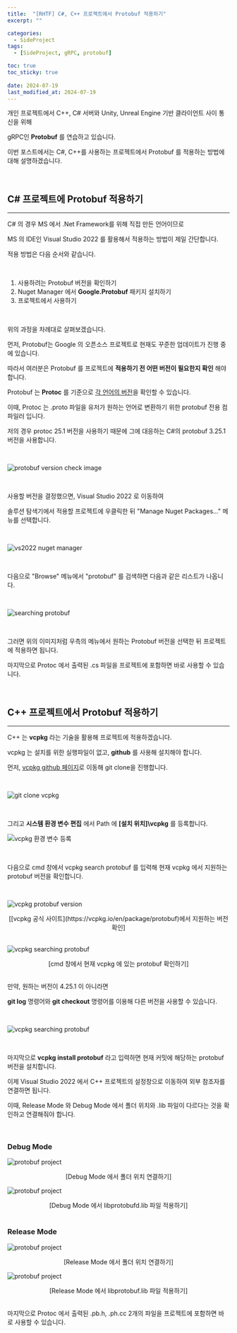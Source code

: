 ```yaml
---
title:  "[RHTF] C#, C++ 프로젝트에서 Protobuf 적용하기"
excerpt: ""

categories:
  - SideProject
tags:
  - [SideProject, gRPC, protobuf]

toc: true
toc_sticky: true
 
date: 2024-07-19
last_modified_at: 2024-07-19
---
```


개인 프로젝트에서 C++, C# 서버와 Unity, Unreal Engine 기반 클라이언트 사이 통신을 위해  

gRPC인 **Protobuf** 를 연습하고 있습니다.  

이번 포스트에서는 C#, C++를 사용하는 프로젝트에서 Protobuf 를 적용하는 방법에 대해 설명하겠습니다.  

<br/>

## C# 프로젝트에 Protobuf 적용하기  

---

C# 의 경우 MS 에서 .Net Framework를 위해 직접 만든 언어이므로  

MS 의 IDE인 Visual Studio 2022 를 활용해서 적용하는 방법이 제일 간단합니다.  

적용 방법은 다음 순서와 같습니다.  

<br/>

1. 사용하려는 Protobuf 버전을 확인하기  
2. Nuget Manager 에서 **Google.Protobuf** 패키지 설치하기  
3. 프로젝트에서 사용하기  

<br/>

위의 과정을 차례대로 살펴보겠습니다.  

먼저, Protobuf는 Google 의 오픈소스 프로젝트로 현재도 꾸준한 업데이트가 진행 중에 있습니다.  

따라서 여러분은 Protobuf 를 프로젝트에 **적용하기 전 어떤 버전이 필요한지 확인** 해야 합니다.  

Protobuf 는 **Protoc** 를 기준으로 [각 언어의 버전](https://protobuf.dev/support/version-support/)을 확인할 수 있습니다.  

이때, Protoc 는 .proto 파일을 유저가 원하는 언어로 변환하기 위한 protobuf 전용 컴파일러 입니다.  

저의 경우 protoc 25.1 버전을 사용하기 때문에 그에 대응하는 C#의 protobuf 3.25.1 버전을 사용합니다.  

<br/>

![protobuf version check image](/assets/img/side_project_img/cs_nuget_manager_03.png)

<br/>

사용할 버전을 결정했으면, Visual Studio 2022 로 이동하여  

솔루션 탐색기에서 적용할 프로젝트에 우클릭한 뒤 "Manage Nuget Packages..." 메뉴를 선택합니다.  

<br/>

![vs2022 nuget manager](/assets/img/side_project_img/cs_nuget_manager_01.png)

<br/>

다음으로 "Browse" 메뉴에서 "protobuf" 를 검색하면 다음과 같은 리스트가 나옵니다.  

<br/>

![searching protobuf](/assets/img/side_project_img/cs_nuget_manager_02.png)

<br/>

그러면 위의 이미지처럼 우측의 메뉴에서 원하는 Protobuf 버전을 선택한 뒤 프로젝트에 적용하면 됩니다.  

마지막으로 Protoc 에서 출력된 .cs 파일을 프로젝트에 포함하면 바로 사용할 수 있습니다.  

<br/>

## C++ 프로젝트에서 Protobuf 적용하기

---

C++ 는 **vcpkg** 라는 기술을 활용해 프로젝트에 적용하겠습니다.  

vcpkg 는 설치를 위한 실행파일이 없고, **github** 를 사용해 설치해야 합니다.  

먼저, [vcpkg github 페이지](https://github.com/microsoft/vcpkg)로 이동해 git clone을 진행합니다.  

<br/>

![git clone vcpkg](/assets/img/side_project_img/cpp_vcpkg_protobuf_02.png)

<br/>

그리고 **시스템 환경 변수 편집** 에서 Path 에 **[설치 위치]\vcpkg** 를 등록합니다.  

![vcpkg 환경 변수 등록](/assets/img/side_project_img/cpp_vcpkg_protobuf_03.png)

<br/>

다음으로 cmd 창에서 vcpkg search protobuf 를 입력해 현재 vcpkg 에서 지원하는 protobuf 버전을 확인합니다.  

<br/>

![vcpkg protobuf version](/assets/img/side_project_img/cpp_vcpkg_protobuf_05.png)  
<center>[[vcpkg 공식 사이트](https://vcpkg.io/en/package/protobuf)에서 지원하는 버전 확인]</center>  

<br/>

![vcpkg searching protobuf](/assets/img/side_project_img/cpp_vcpkg_protobuf_04.png)  
<center>[cmd 창에서 현재 vcpkg 에 있는 protobuf 확인하기]</center>  

<br/>

만약, 원하는 버전이 4.25.1 이 아니라면  

**git log** 명령어와 **git checkout** 명령어를 이용해 다른 버전을 사용할 수 있습니다.  

<br/>

![vcpkg searching protobuf](/assets/img/side_project_img/cpp_vcpkg_protobuf_06.png)  

<br/>

마지막으로 **vcpkg install protobuf** 라고 입력하면 현재 커밋에 해당하는 protobuf 버전을 설치합니다.  

이제 Visual Studio 2022 에서 C++ 프로젝트의 설정창으로 이동하여 외부 참조자를 연결하면 됩니다.  

이때, Release Mode 와 Debug Mode 에서 폴더 위치와 .lib 파일이 다르다는 것을 확인하고 연결해줘야 합니다.  

<br/>

### Debug Mode
![protobuf project](/assets/img/side_project_img/cpp_vcpkg_protobuf_07.png)  
<center>[Debug Mode 에서 폴더 위치 연결하기]</center>  

![protobuf project](/assets/img/side_project_img/cpp_vcpkg_protobuf_09.png)  
<center>[Debug Mode 에서 libprotobufd.lib 파일 적용하기]</center>  

<br/>

### Release Mode
![protobuf project](/assets/img/side_project_img/cpp_vcpkg_protobuf_08.png)  
<center>[Release Mode 에서 폴더 위치 연결하기]</center>  

![protobuf project](/assets/img/side_project_img/cpp_vcpkg_protobuf_10.png)  
<center>[Release Mode 에서 libprotobuf.lib 파일 적용하기]</center>  

<br/>

마지막으로 Protoc 에서 출력된 .pb.h, .ph.cc 2개의 파일을 프로젝트에 포함하면 바로 사용할 수 있습니다.  



